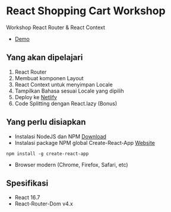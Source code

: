 # React Shopping Cart Workshop

Workshop React Router & React Context

- [Demo](https://devcbali-react-router-workshop.netlify.com/)

## Yang akan dipelajari

1. React Router
2. Membuat komponen Layout
3. React Context untuk menyimpan Locale
4. Tampilkan Bahasa sesuai Locale yang dipilih
5. Deploy ke [Netlify](https://netlify.com)
6. Code Splitting dengan React.lazy (Bonus)

## Yang perlu disiapkan
- Instalasi NodeJS dan NPM [Download](https://nodejs.org/en/)
- Instalasi package NPM global Create-React-App [Website](https://facebook.github.io/create-react-app/)
```
npm install -g create-react-app
```
- Browser modern (Chrome, Firefox, Safari, etc)

## Spesifikasi
- React 16.7
- React-Router-Dom v4.x

